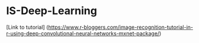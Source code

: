 # IS-Deep-Learning 
[Link to tutorial] (https://www.r-bloggers.com/image-recognition-tutorial-in-r-using-deep-convolutional-neural-networks-mxnet-package/)
